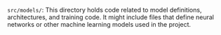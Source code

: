 `src/models/`: This directory holds code related to model definitions, architectures, and training code. It might include files that define neural networks or other machine learning models used in the project.